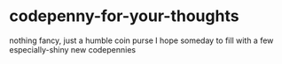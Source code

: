 # codepenny-for-your-thoughts
nothing fancy, just a humble coin purse I hope someday to fill with a few especially-shiny new codepennies
